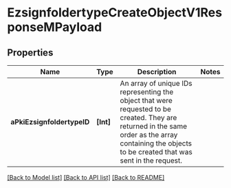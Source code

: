 # EzsignfoldertypeCreateObjectV1ResponseMPayload

## Properties
Name | Type | Description | Notes
------------ | ------------- | ------------- | -------------
**aPkiEzsignfoldertypeID** | **[Int]** | An array of unique IDs representing the object that were requested to be created.  They are returned in the same order as the array containing the objects to be created that was sent in the request. | 

[[Back to Model list]](../README.md#documentation-for-models) [[Back to API list]](../README.md#documentation-for-api-endpoints) [[Back to README]](../README.md)


